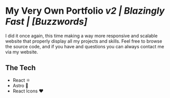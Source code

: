 # My Very Own Portfolio _v2 | Blazingly Fast | \[Buzzwords\]_

I did it once again, this time making a way more responsive and scalable website that properly display all my projects and skills. Feel free to browse the source code, and if you have and questions you can always contact me via my website.

## The Tech

- React ⚛️
- Astro 🚀
- React Icons ❤️
